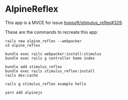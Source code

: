 # AlpineReflex

This app is a MVCE for issue [hopsoft/stimulus_reflex#329](https://github.com/hopsoft/stimulus_reflex/issues/329).


These are the commands to recreate this app:

```
rails new alpine_reflex --webpacker
cd alpine_reflex

bundle exec rails webpacker:install:stimulus
bundle exec rails g controller home index

bundle add stimulus_reflex
bundle exec rails stimulus_reflex:install
rails dev:cache

rails g stimulus_reflex example hello

yarn add alpinejs
```
